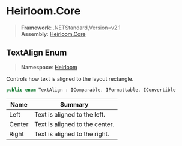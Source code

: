 # Heirloom.Core

> **Framework**: .NETStandard,Version=v2.1  
> **Assembly**: [Heirloom.Core][0]  

## TextAlign Enum

> **Namespace**: [Heirloom][0]  

Controls how text is aligned to the layout rectangle.

```cs
public enum TextAlign : IComparable, IFormattable, IConvertible
```

| Name   | Summary                        |
|--------|--------------------------------|
| Left   | Text is aligned to the left.   |
| Center | Text is aligned to the center. |
| Right  | Text is aligned to the right.  |

[0]: ../../Heirloom.Core.md
